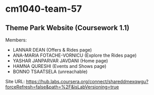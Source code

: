# cm1040-team-57

## Theme Park Website (Coursework 1.1)

Members:
- LANNAR DEAN (Offers & Rides page)
- ANA-MARIA FOTACHE-VORNICU (Explore the Rides page)
- YASHAR JANPARVAR JAVDANI (Home page)
- HAMNA QURESHI (Events and Shows page)
- BONNO TSAATSELA (unreachable)

Site URL: https://hub.labs.coursera.org/connect/shareddmexqwgu?forceRefresh=false&path=%2F&isLabVersioning=true